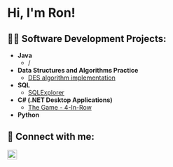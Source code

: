 <h1>Hi, I'm Ron! <br/></h1>

<h2>👨‍💻 Software Development Projects:</h2>

- <b> Java  </b>
  - /
- <b>Data Structures and Algorithms Practice </b>
  - [DES algorithm implementation](https://github.com/RonDahan23/DES-Algorithm-Implementation.git)
- <b>SQL</b>
  - [SQLExplorer](https://github.com/RonDahan23/SQLExplorer.git)
- <b>C# (.NET Desktop Applications)</b>
  - [The Game - 4-In-Row](https://github.com/RonDahan23/4-In-a-Row.git)
- <b>Python</b>



<h2> 🤳 Connect with me:</h2>

[<img align="left" alt="JoshMadakor | LinkedIn" width="22px" src="https://cdn.jsdelivr.net/npm/simple-icons@v3/icons/linkedin.svg" />][linkedin]


[linkedin]: https://www.linkedin.com/in/r-dahan

<!--

Here are some ideas to get you started:

- 🔭 I’m currently working on ...
- 🌱 I’m currently learning ...
- 👯 I’m looking to collaborate on ...
- 🤔 I’m looking for help with ...
- 💬 Ask me about ...
- 📫 How to reach me: ...
- 😄 Pronouns: ...
- ⚡ Fun fact: ...
-->
